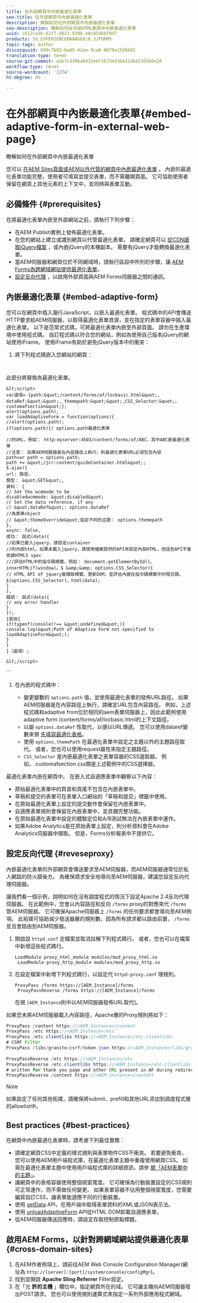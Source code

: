 ```yaml
---
title: 在外部網頁中內嵌最適化表單
seo-title: 在外部網頁中內嵌最適化表單
description: 瞭解如何在外部網頁中內嵌最適化表單
seo-description: 瞭解如何在外部HTML網頁中內嵌最適化表單
uuid: c612ca3b-62f7-4021-939b-e0c05dbbf0d7
products: SG_EXPERIENCEMANAGER/6.3/FORMS
topic-tags: author
discoiquuid: b99c7b93-ba05-42ee-9ca8-0079e15d8602
translation-type: tm+mt
source-git-commit: a3e7cd30ba6933e6f36734d3b431db41365b6e20
workflow-type: tm+mt
source-wordcount: '1274'
ht-degree: 0%

---
```



# 在外部網頁中內嵌最適化表單{#embed-adaptive-form-in-external-web-page}

瞭解如何在外部網頁中內嵌最適化表單

您可以 [在AEM Sites頁面或AEM以外代管的網頁中內嵌最適化表單](/help/forms/using/embed-adaptive-form-aem-sites.md) 。 內嵌的最適化表單功能完整，使用者可填寫並提交表單，而不需離開頁面。 它可協助使用者保留在網頁上其他元素的上下文中，並同時與表單互動。

## 必備條件 {#prerequisites}

在將最適化表單內嵌至外部網站之前，請執行下列步驟：

* 在AEM Publish實例上發佈最適化表單。
* 在您的網站上建立或識別網頁以代管最適化表單。 請確定網頁可以 [從CDN讀取jQuery檔案](https://ajax.googleapis.com/ajax/libs/jquery/3.3.1/jquery.min.js) ，或內嵌jQuery的本機副本。 需要有jQuery才能轉換最適化表單。
* 當AEM伺服器和網頁位於不同網域時，請執行區段中所列的步驟，讓 [AEM Forms為跨網域網站提供最適化表單](#cross-domain-sites)。
* [設定反向代理](#reveseproxy) ，以啟用外部頁面與AEM Forms伺服器之間的通訊。

## 內嵌最適化表單 {#embed-adaptive-form}

您可以在網頁中插入幾行JavaScript，以嵌入最適化表單。 程式碼中的API會傳送HTTP要求給AEM伺服器，以取得最適化表單資源，並在指定的表單容器中插入最適化表單。 以下是范常式式碼，可將最適化表單內嵌至外部頁面。 請勿在生產環境中使用程式碼。 自訂程式碼以符合您的網站，例如為使用自己版本jQuery的網站使用iFrame。 使用iFrame有助於避免jQuery版本中的衝突：


1. 將下列程式碼嵌入您網站的網頁：

   ```
   
   
<!doctype html>
<html>
  <head><meta http-equiv="Content-Type" content="text/html; charset=UTF-8">
    <title>這是網頁的標題！</title>
    <script src="https://ajax.googleapis.com/ajax/libs/jquery/3.3.1/jquery.min.js"></script>
  </head>
  <body>
  <div class="customafsection"/>
    <p>此部分將替換為最適化表單。</p>


    &lt;script>
    var選項= {path:&quot;/content/forms/af/locbasic.html&quot;, dataRef:&quot;&quot;, themepath:&quot;&quot;,CSS_Selector:&quot;。customafsection&quot;};
    alert(options.path);
    var loadAdaptiveForm = function(options){
    //alert(options.path);
    if(options.path){/ options.path最適化表單
    
    //的URL，例如： http:myserver:4503/content/forms/af/ABC，其中ABC是最適化表單
    //注意： 如果AEM伺服器是在內容路徑上執行，則最適化表單URL必須包含內容
    pathvar path = options.path;
    path += &quot;/jcr:content/guideContainer.html&quot;;
    $.ajax({
    url: 路徑，
    類型： &quot;GET&quot;,
    資料： {
    // Set the wcmmode to be
    disabledwcmmode: &quot;disabled&quot;
    // Set the data reference, if any
    // &quot;dataRef&quot;: options.dataRef
    //為表單object
    // &quot;themeOverride&quot;指定不同的主題： options.themepath
    },
    async: false,
    成功： 函式(data){
    //如果已載入jquery，請設定container
    //的內部html。如果未載入jquery，請使用檔案提供的API來設定內部HTML，但這些API不會依據HTML5 spec
    ///評估HTML中的指令碼標籤，例如： document.getElementById()。
    innerHTMLif(window)。$ &amp;&amp; options.CSS_Selector){
    // HTML API of jquery會擷取標籤、更新DOM，並評估內嵌在指令碼標籤中的程式碼。
    $(options.CSS_Selector)。html(data);
    }
    },
    錯誤： 函式(data){
    // any error handler
    }
    });
    }其他{
    if(typeof(console)!== &quot;undefined&quot;){
    console.log(&quot;Path of Adaptive Form not specified to loadAdaptiveForm&quot;);
    }
    }
    }（選項）;
    
    &lt;/script>
</body>
</html>
   ```

1. 在內嵌的程式碼中：

   * 變更變數的 `options.path` 值，並使用最適化表單的發佈URL路徑。 如果AEM伺服器是在內容路徑上執行，請確定URL包含內容路徑。 例如，上述程式碼和adaptive from位於相同的aem表單伺服器上，因此此範例使用adaptive form /content/forms/af/locbasic.html的上下文路徑。
   * 以屬 `options.dataRef` 性取代，以便以URL傳遞。 您可以使用dataref變數來預 [先填寫最適化表格](/help/forms/using/prepopulate-adaptive-form-fields.md)。
   * 使用 `options.themePath` 在最適化表單中設定之主題以外的主題路徑取代。 或者，您也可以使用request屬性來指定主題路徑。
   * `CSS_Selector` 是內嵌最適化表單之表單容器的CSS選取器。 例如，.customafsection css類是上述範例中的CSS選擇器。

最適化表單內嵌在網頁中。 在嵌入式自適應表單中觀察以下內容：

* 原始最適化表單中的頁首和頁尾不包含在內嵌表單中。
* 草稿和提交的表單可在表單入口網站的「草稿和提交」標籤中使用。
* 在原始最適化表單上設定的提交動作會保留在內嵌表單中。
* 自適應表單規則會保留在內嵌表單中，並具備完整功能。
* 在原始最適化表單中設定的體驗定位和A/B測試無法在內嵌表單中運作。
* 如果Adobe Analytics是在原始表單上設定，則分析資料會在Adobe Analytics伺服器中擷取。 但是，Forms分析報表中不提供它。

## 設定反向代理  {#reveseproxy}

內嵌最適化表單的外部網頁會傳送要求至AEM伺服器，而AEM伺服器通常位於私人網路的防火牆後方。 為確保請求安全地導向至AEM伺服器，建議您設定反向代理伺服器。

讓我們看一個示例，說明如何在沒有調度程式的情況下設定Apache 2.4反向代理伺服器。 在此範例中，您會以內容路徑和反向 `/forms` proxy的對應來代 `/forms` 管AEM伺服器。 它可確保Apache伺服器上 `/forms` 的任何要求都會導向至AEM例項。 此拓撲可協助減少發送器層的規則數，因為所有請求都以路由前置， `/forms` 並且會路由到AEM伺服器。

1. 開啟設 `httpd.conf` 定檔案並取消註解下列程式碼行。 或者，您也可以在檔案中新增這些程式碼行。

   ```
   LoadModule proxy_html_module modules/mod_proxy_html.so 
    LoadModule proxy_http_module modules/mod_proxy_http.so
   ```

1. 在設定檔案中新增下列程式碼行，以設定代 `httpd-proxy.conf` 理規則。

   ```
   ProxyPass /forms https://[AEM_Instance]/forms 
    ProxyPassReverse /forms https://[AEM_Instance]/forms
   ```

   在規 `[AEM_Instance`則中以AEM伺服器發佈URL取代]。

如果您未將AEM伺服器載入內容路徑，Apache層的Proxy規則將如下：

```java
ProxyPass /content https://<AEM_Instance>/content
ProxyPass /etc https://<AEM_Instance>/etc
ProxyPass /etc.clientlibs https://<AEM_Instance>/etc.clientlibs
# CSRF Filter
ProxyPass /libs/granite/csrf/token.json https://<AEM_Instance>/libs/granite/csrf/token.json
  
ProxyPassReverse /etc https://<AEM_Instance>/etc
ProxyPassReverse /etc.clientlibs https://<AEM_Instance>/etc.clientlibs
# written for thank you page and other URL present in AF during redirect
ProxyPassReverse /content https://<AEM_Instance>/content
```

>[!NOTE]
>
>如果設定了任何其他拓撲，請確保將submit、prefill和其他URL添加到調度程式層的allowlist中。

## Best practices {#best-practices}

在網頁中內嵌最適化表單時，請考慮下列最佳實務：

* 請確定網頁CSS中定義的樣式規則與表單物件CSS不衝突。 若要避免衝突，您可以使用AEM用戶端程式庫，在最適化表單主題中重複使用網頁CSS。 如需在最適化表單主題中使用用戶端程式庫的詳細資訊，請參 [閱「AEM表單中的主題」](/help/forms/using/themes.md)。
* 讓網頁中的表格容器使用整個視窗寬度。 它可確保為行動裝置設定的CSS規則可正常運作，而不需做任何變更。 如果表單容器不佔用整個視窗寬度，您需要編寫自訂CSS，讓表單能適應不同的行動裝置。
* 使用 [getData](https://helpx.adobe.com/experience-manager/6-4/forms/javascript-api/GuideBridge.html) API，在用戶端中取得表單資料的XML或JSON表示法。
* 使用 [unloadAdaptiveForm](https://helpx.adobe.com/experience-manager/6-4/forms/javascript-api/GuideBridge.html) API從HTML DOM卸載自適應表單。
* 從AEM伺服器傳送回應時，請設定存取控制原點標題。

## 啟用AEM Forms，以針對跨網域網站提供最適化表單  {#cross-domain-sites}

1. 在AEM作者例項上，請前往AEM Web Console Configuration Manager(網址為 `http://[server]:[port]/system/console/configMgr`)。
1. 找到並開啟 **Apache Sling Referrer** Filter設定。
1. 在「允 **許的主機** 」欄位中，指定網頁所在的域。 它可讓主機向AEM伺服器發出POST請求。 您也可以使用規則運算式來指定一系列外部應用程式網域。